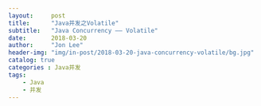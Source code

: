 ```yaml
---
layout:     post
title:      "Java并发之Volatile"
subtitle:   "Java Concurrency —— Volatile"
date:       2018-03-20
author:     "Jon Lee"
header-img: "img/in-post/2018-03-20-java-concurrency-volatile/bg.jpg"
catalog: true
categories : Java并发
tags:
    - Java
    - 并发
---
```

